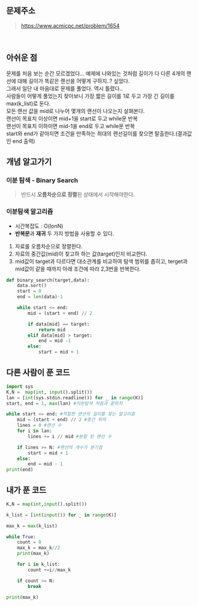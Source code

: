 ## 문제주소

> https://www.acmicpc.net/problem/1654

</br>

## 아쉬운 점

문제를 처음 보는 순간 모르겠었다... 예제에 나와있는 것처럼 길이가 다 다른 4개의 랜선에 대해 길이가 똑같은 랜선을 어떻게 구하지..? 싶었다.  
그래서 일단 내 마음대로 문제를 풀었다. 역시 틀렸다..  
사람들이 어떻게 풀었는지 찾아보니 가장 짧은 길이를 1로 두고 가장 긴 길이를 max(k_list)로 둔다.  
모든 랜선 값을 mid로 나누어 몇개의 랜선이 나오는지 살펴본다.  
랜선이 목표치 이상이면 mid+1을 start로 두고 while문 반복  
랜선이 목표치 이하이면 mid-1을 end로 두고 while문 반복  
start와 end가 같아지면 조건을 만족하는 최대의 랜선길이를 찾으면 탈출한다.(결과값인 end 출력)

## 개념 알고가기

### 이분 탐색 - Binary Search

> 반드시 **오름차순으로 정렬**된 상태에서 시작해야한다.

### 이분탐색 알고리즘

- 시간복잡도 : O(lonN)
- **반복문**과 **재귀** 두 가지 방법을 사용할 수 있다.

1. 자료를 오름차순으로 정렬한다.
2. 자료의 중간값(mid)이 찾고하 하는 값(target)인지 비교한다.
3. mid값이 target과 다르다면 대소관계를 비교하여 탐색 범위를 좁히고, terget과 mid값이 같을 때까지 아래 조건에 따라 2,3번을 반복한다.

```py
def binary_search(target,data):
    data.sort()
    start = 0
    end = len(data)-1

    while start <= end:
        mid = (start + end) // 2

        if data[mid] == target:
            return mid
        elif data[mid] > target:
            end = mid -1
        else:
            start = mid + 1
```

## 다른 사람이 푼 코드

```py
import sys
K,N =  map(int, input().split())
lan = [int(sys.stdin.readline()) for _ in range(K)]
start, end = 1, max(lan) #이분탐색 처음과 끝위치

while start <= end: #적절한 랜선의 길이를 찾는 알고리즘
    mid = (start + end) // 2 #중간 위치
    lines = 0 #랜선 수
    for i in lan:
        lines += i // mid #분할 된 랜선 수

    if lines >= N: #랜선의 개수가 분기점
        start = mid + 1
    else:
        end = mid - 1
print(end)
```

## 내가 푼 코드

```py
K,N = map(int,input().split())

k_list = [int(input()) for _ in range(K)]

max_k = max(k_list)

while True:
    count = 0
    max_k = max_k//2
    print(max_k)

    for i in k_list:
        count +=i//max_k

    if count >= N:
        break

print(max_k)
```
